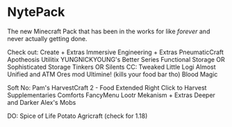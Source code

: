 # NytePack
The new Minecraft Pack that has been in the works for like *forever* and never actually getting done.

Check out:
Create + Extras
Immersive Engineering + Extras
PneumaticCraft
Apotheosis
Utilitix
YUNGNICKYOUNG's Better Series
Functional Storage OR Sophisticated Storage
Tinkers OR Silents
CC: Tweaked
Little Logi
Almost Unified and ATM Ores mod
Ultimine! (kills your food bar tho)
Blood Magic

Soft No:
Pam's HarvestCraft 2 - Food Extended
Right Click to Harvest
Supplementaries
Comforts
FancyMenu
Lootr
Mekanism + Extras
Deeper and Darker
Alex's Mobs

DO:
Spice of Life Potato
Agricraft (check for 1.18)
